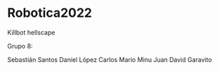 # Robotica2022
Killbot hellscape


Grupo 8:

Sebastián Santos
Daniel López
Carlos Mario Minu
Juan David Garavito
